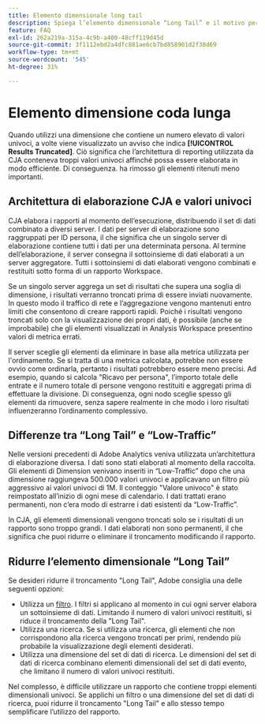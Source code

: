 ```yaml
---
title: Elemento dimensionale long tail
description: Spiega l’elemento dimensionale “Long Tail” e il motivo per cui viene visualizzato nel reporting.
feature: FAQ
exl-id: 262a219a-315a-4c9b-a400-48cff119d45d
source-git-commit: 3f1112ebd2a4dfc881ae6cb7bd858901d2f38d69
workflow-type: tm+mt
source-wordcount: '545'
ht-degree: 31%

---
```


# Elemento dimensione coda lunga

Quando utilizzi una dimensione che contiene un numero elevato di valori univoci, a volte viene visualizzato un avviso che indica **[!UICONTROL Results Truncated]**.  Ciò significa che l’architettura di reporting utilizzata da CJA conteneva troppi valori univoci affinché possa essere elaborata in modo efficiente. Di conseguenza. ha rimosso gli elementi ritenuti meno importanti.

## Architettura di elaborazione CJA e valori univoci

CJA elabora i rapporti al momento dell’esecuzione, distribuendo il set di dati combinato a diversi server. I dati per server di elaborazione sono raggruppati per ID persona, il che significa che un singolo server di elaborazione contiene tutti i dati per una determinata persona. Al termine dell’elaborazione, il server consegna il sottoinsieme di dati elaborati a un server aggregatore. Tutti i sottoinsiemi di dati elaborati vengono combinati e restituiti sotto forma di un rapporto Workspace.

Se un singolo server aggrega un set di risultati che supera una soglia di dimensione, i risultati verranno troncati prima di essere inviati nuovamente. In questo modo il traffico di rete e l’aggregazione vengono mantenuti entro limiti che consentono di creare rapporti rapidi.  Poiché i risultati vengono troncati solo con la visualizzazione dei propri dati, è possibile (anche se improbabile) che gli elementi visualizzati in Analysis Workspace presentino valori di metrica errati.

Il server sceglie gli elementi da eliminare in base alla metrica utilizzata per l&#39;ordinamento.  Se si tratta di una metrica calcolata, potrebbe non essere ovvio come ordinarla, pertanto i risultati potrebbero essere meno precisi.  Ad esempio, quando si calcola &quot;Ricavo per persona&quot;, l’importo totale delle entrate e il numero totale di persone vengono restituiti e aggregati prima di effettuare la divisione. Di conseguenza, ogni nodo sceglie spesso gli elementi da rimuovere, senza sapere realmente in che modo i loro risultati influenzeranno l’ordinamento complessivo.

## Differenze tra “Long Tail” e “Low-Traffic”

Nelle versioni precedenti di Adobe Analytics veniva utilizzata un’architettura di elaborazione diversa. I dati sono stati elaborati al momento della raccolta. Gli elementi di Dimension venivano inseriti in “Low-Traffic” dopo che una dimensione raggiungeva 500.000 valori univoci e applicavano un filtro più aggressivo ai valori univoci di 1M. Il conteggio &quot;Valore univoco&quot; è stato reimpostato all’inizio di ogni mese di calendario. I dati trattati erano permanenti, non c’era modo di estrarre i dati esistenti da “Low-Traffic”.

In CJA, gli elementi dimensionali vengono troncati solo se i risultati di un rapporto sono troppo grandi. I dati elaborati non sono permanenti, il che significa che puoi ridurre o eliminare il troncamento modificando il rapporto.

## Ridurre l’elemento dimensionale “Long Tail”

Se desideri ridurre il troncamento &quot;Long Tail&quot;, Adobe consiglia una delle seguenti opzioni:

* Utilizza un [filtro](/help/components/filters/create-filters.md). I filtri si applicano al momento in cui ogni server elabora un sottoinsieme di dati. Limitando il numero di valori univoci restituiti, si riduce il troncamento della &quot;Long Tail&quot;.
* Utilizza una ricerca. Se si utilizza una ricerca, gli elementi che non corrispondono alla ricerca vengono troncati per primi, rendendo più probabile la visualizzazione degli elementi desiderati.
* Utilizza una dimensione del set di dati di ricerca. Le dimensioni del set di dati di ricerca combinano elementi dimensionali del set di dati evento, che limitano il numero di valori univoci restituiti.

Nel complesso, è difficile utilizzare un rapporto che contiene troppi elementi dimensionali univoci. Se applichi un filtro o una dimensione del set di dati di ricerca, puoi ridurre il troncamento &quot;Long Tail&quot; e allo stesso tempo semplificare l’utilizzo del rapporto.
